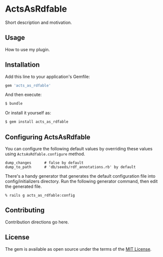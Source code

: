 # ActsAsRdfable
Short description and motivation.

## Usage
How to use my plugin.

## Installation
Add this line to your application's Gemfile:

```ruby
gem 'acts_as_rdfable'
```

And then execute:
```bash
$ bundle
```

Or install it yourself as:
```bash
$ gem install acts_as_rdfable
```

## Configuring ActsAsRdfable
You can configure the following default values by overriding these values using `ActsAsRdfable.configure` method.
```
dump_changes      # false by default
dump_to_path      # 'db/seeds/rdf_annotations.rb' by default
```
There's a handy generator that generates the default configuration file into config/initializers directory. Run the following generator command, then edit the generated file.
```
% rails g acts_as_rdfable:config
```

## Contributing
Contribution directions go here.

## License
The gem is available as open source under the terms of the [MIT License](https://opensource.org/licenses/MIT).
